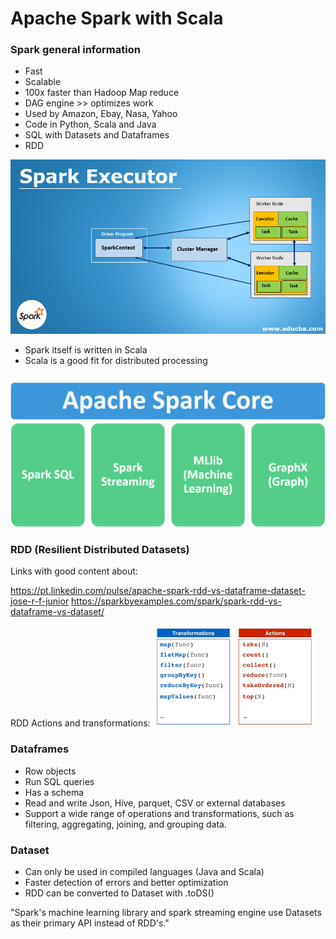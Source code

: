 # Apache Spark with Scala

### Spark general information

- Fast
- Scalable
- 100x faster than Hadoop Map reduce
- DAG engine >> optimizes work
- Used by Amazon, Ebay, Nasa, Yahoo
- Code in Python, Scala and Java
- SQL with Datasets and Dataframes
- RDD 

![img.png](imgs/img.png)

- Spark itself is written in Scala
- Scala is a good fit for distributed processing

![img_1.png](imgs/img_1.png)

### RDD (Resilient Distributed Datasets)

Links with good content about:

https://pt.linkedin.com/pulse/apache-spark-rdd-vs-dataframe-dataset-jose-r-f-junior
https://sparkbyexamples.com/spark/spark-rdd-vs-dataframe-vs-dataset/
 
RDD Actions and transformations: 
![img_2.png](imgs/img_2.png)

### Dataframes

- Row objects
- Run SQL queries
- Has a schema
- Read and write Json, Hive, parquet, CSV or external databases
- Support a wide range of operations and transformations, such as filtering, aggregating, joining, and grouping data.

### Dataset

- Can only be used in compiled languages (Java and Scala)
- Faster detection of errors and better optimization 
- RDD can be converted to Dataset with .toDS()

"Spark's machine learning library and spark streaming engine use Datasets as their primary API instead of RDD's."

